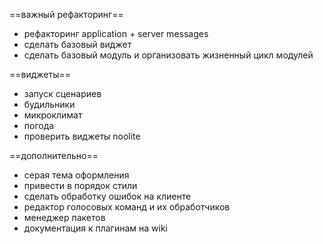 ==важный рефакторинг==
- рефакторинг application + server messages
- сделать базовый виджет
- сделать базовый модуль и организовать жизненный цикл модулей

==виджеты==
- запуск сценариев
- будильники
- микроклимат
- погода
- проверить виджеты noolite

==дополнительно==
- серая тема оформления
- привести в порядок стили
- сделать обработку ошибок на клиенте
- редактор голосовых команд и их обработчиков
- менеджер пакетов
- документация к плагинам на wiki
